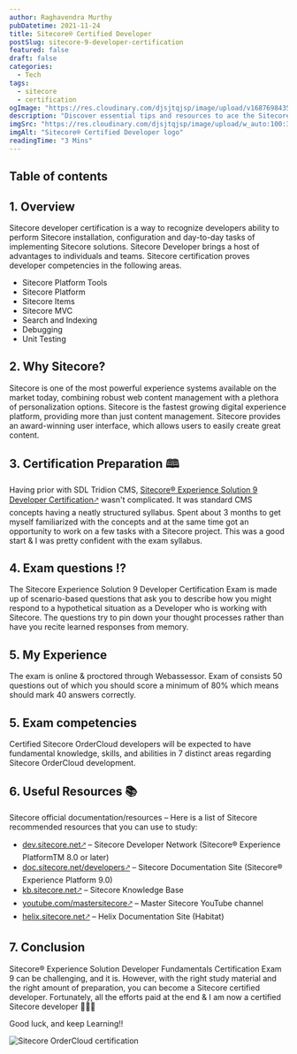 ```yaml
---
author: Raghavendra Murthy
pubDatetime: 2021-11-24
title: Sitecore® Certified Developer
postSlug: sitecore-9-developer-certification
featured: false
draft: false
categories:
  - Tech
tags:
  - sitecore
  - certification
ogImage: "https://res.cloudinary.com/djsjtqjsp/image/upload/v1687698435/raghavendra-murthy-blog/sitecore-logo_zlgm7b.jpg"
description: "Discover essential tips and resources to ace the Sitecore® 9 Developer certification exam. Level up your skills and boost your career prospects!"
imgSrc: "https://res.cloudinary.com/djsjtqjsp/image/upload/w_auto:100:300/v1687698435/raghavendra-murthy-blog/sitecore-logo_zlgm7b.jpg"
imgAlt: "Sitecore® Certified Developer logo"
readingTime: "3 Mins"
---
```


## Table of contents

## 1. Overview

Sitecore developer certification is a way to recognize developers ability to perform Sitecore installation, configuration and day-to-day tasks of implementing Sitecore solutions. Sitecore Developer brings a host of advantages to individuals and teams. Sitecore certification proves developer competencies in the following areas.

- Sitecore Platform Tools
- Sitecore Platform
- Sitecore Items
- Sitecore MVC
- Search and Indexing
- Debugging
- Unit Testing

## 2. Why Sitecore?

Sitecore is one of the most powerful experience systems available on the market today, combining robust web content management with a plethora of personalization options. Sitecore is the fastest growing digital experience platform, providing more than just content management. Sitecore provides an award-winning user interface, which allows users to easily create great content.

## 3. Certification Preparation 🕮

Having prior with SDL Tridion CMS, <a href="https://learning.sitecore.com/exam/sitecore-experience-solution-9-developer-certification-1" target="_blank">Sitecore® Experience Solution 9 Developer Certification🡕</a> wasn't complicated. It was standard CMS concepts having a neatly structured syllabus. Spent about 3 months to get myself familiarized with the concepts and at the same time got an opportunity to work on a few tasks with a Sitecore project. This was a good start & I was pretty confident with the exam syllabus.

## 4. Exam questions ⁉️

The Sitecore Experience Solution 9 Developer Certification Exam is made up of scenario-based questions that ask you to describe how you might respond to a hypothetical situation as a Developer who is working with Sitecore. The questions try to pin down your thought processes rather than have you recite learned responses from memory.

## 5. My Experience

The exam is online & proctored through Webassessor. Exam of consists 50 questions out of which you should score a minimum of 80% which means should mark 40 answers correctly.

## 5. Exam competencies

Certified Sitecore OrderCloud developers will be expected to have fundamental knowledge, skills, and abilities in 7 distinct areas regarding Sitecore OrderCloud development.

## 6. Useful Resources 📚

Sitecore official documentation/resources – Here is a list of Sitecore recommended resources that you can use to study:

- <a href="https://dev.sitecore.net" target="_blank">dev.sitecore.net🡕</a> – Sitecore Developer Network (Sitecore® Experience PlatformTM 8.0 or later)
- <a href="https://doc.sitecore.net/developers" target="_blank">doc.sitecore.net/developers🡕</a> – Sitecore Documentation Site (Sitecore® Experience Platform 9.0)
- <a href="https://kb.sitecore.net" target="_blank">kb.sitecore.net🡕</a> – Sitecore Knowledge Base
- <a href="https://youtube.com/mastersitecore" target="_blank">youtube.com/mastersitecore🡕</a> – Master Sitecore YouTube channel
- <a href="https://helix.sitecore.net" target="_blank">helix.sitecore.net🡕</a> – Helix Documentation Site (Habitat)

## 7. Conclusion

Sitecore® Experience Solution Developer Fundamentals Certification Exam 9 can be challenging, and it is. However, with the right study material and the right amount of preparation, you can become a Sitecore certified developer. Fortunately, all the efforts paid at the end & I am now a certified Sitecore developer 🎉🎉🎉

Good luck, and keep Learning!!

![Sitecore OrderCloud certification ](https://res.cloudinary.com/djsjtqjsp/image/upload/w_400/v1687699289/raghavendra-murthy-blog/1637794647628_t2zjfq.png)
